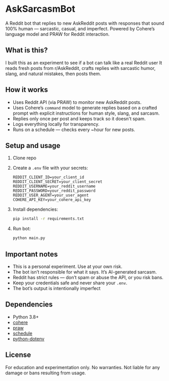 # AskSarcasmBot

A Reddit bot that replies to new AskReddit posts with responses that sound 100% human — sarcastic, casual, and imperfect.
Powered by Cohere’s language model and PRAW for Reddit interaction.


## What is this?

I built this as an experiment to see if a bot can talk like a real Reddit user
It reads fresh posts from r/AskReddit, crafts replies with sarcastic humor, slang, and natural mistakes, then posts them.


## How it works

* Uses Reddit API (via PRAW) to monitor new AskReddit posts.
* Uses Cohere’s `command` model to generate replies based on a crafted prompt with explicit instructions for human style, slang, and sarcasm.
* Replies only once per post and keeps track so it doesn't spam.
* Logs everything locally for transparency.
* Runs on a schedule — checks every \~hour for new posts.


## Setup and usage

1. Clone repo

2. Create a `.env` file with your secrets:

   ```
   REDDIT_CLIENT_ID=your_client_id
   REDDIT_CLIENT_SECRET=your_client_secret
   REDDIT_USERNAME=your_reddit_username
   REDDIT_PASSWORD=your_reddit_password
   REDDIT_USER_AGENT=your_user_agent
   COHERE_API_KEY=your_cohere_api_key
   ```

3. Install dependencies:

   ```bash
   pip install -r requirements.txt
   ```

4. Run bot:

   ```bash
   python main.py
   ```


## Important notes

* This is a personal experiment. Use at your own risk.
* The bot isn’t responsible for what it says. It’s AI-generated sarcasm.
* Reddit has strict rules — don’t spam or abuse the API, or you risk bans.
* Keep your credentials safe and never share your `.env`.
* The bot’s output is intentionally imperfect


## Dependencies

* Python 3.8+
* [cohere](https://pypi.org/project/cohere/)
* [praw](https://pypi.org/project/praw/)
* [schedule](https://pypi.org/project/schedule/)
* [python-dotenv](https://pypi.org/project/python-dotenv/)


## License

For education and experimentation only. No warranties. Not liable for any damage or bans resulting from usage.

